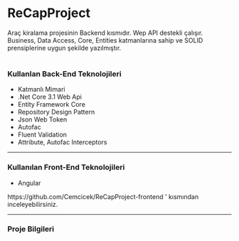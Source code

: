 # ReCapProject
Araç kiralama projesinin Backend kısmıdır. Wep API destekli çalışır. Business, Data Access, Core, Entities katmanlarına sahip ve SOLID prensiplerine uygun şekilde yazılmıştır.<br>
<br><h3><strong>Kullanlan Back-End Teknolojileri</strong></h3>
<ul>
  <li>Katmanlı Mimari</li>
  <li>.Net Core 3.1 Web Api</li>
  <li>Entity Framework Core</li>
  <li>Repository Design Pattern</li>
  <li>Json Web Token</li>
  <li>Autofac</li>
  <li>Fluent Validation</li>
  <li>Attribute, Autofac Interceptors</li>
</ul>
<hr>
<h3><strong>Kullanılan Front-End Teknolojileri</strong></h3>
<ul>
  <li>Angular</li></ul>
https://github.com/Cemcicek/ReCapProject-frontend ' kısmından inceleyebilirsiniz.
</ul>
<hr>
<h3><strong>Proje Bilgileri</strong></h3>
